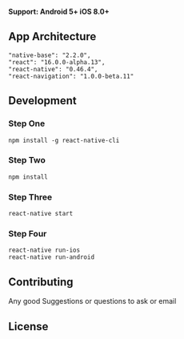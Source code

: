 
**Support: Android 5+   iOS 8.0+**

## App Architecture

```
"native-base": "2.2.0",
"react": "16.0.0-alpha.13",
"react-native": "0.46.4",
"react-navigation": "1.0.0-beta.11"
```


## Development

### Step One

```
npm install -g react-native-cli
```
### Step Two

```
npm install
```
### Step Three

```
react-native start
```
### Step Four

```
react-native run-ios
react-native run-android
```

## Contributing

Any good Suggestions or questions to ask or email

## License
